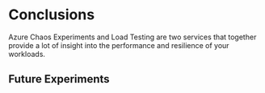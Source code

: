 # Conclusions

Azure Chaos Experiments and Load Testing are two services that together provide a lot of insight into the performance and resilience of your workloads.

## Future Experiments
